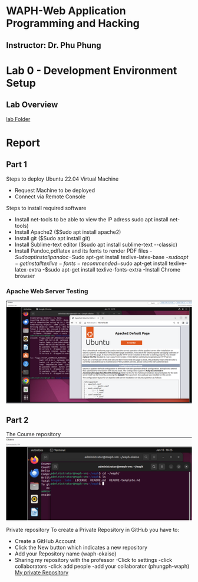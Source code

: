 # WAPH-Web Application Programming and Hacking

## Instructor: Dr. Phu Phung

# Lab 0 - Development Environment Setup

## Lab Overview
[lab Folder](https://github.com/Sethoka1/waph-okaiso/tree/9a482a0547bf8c856ce2cb9f2a4811e72159f0f5/labs/lab0)

# Report

## Part 1
Steps to deploy Ubuntu 22.04 Virtual Machine
 - Request Machine to be deployed 
 - Connect via Remote Console
   
Steps to install required software
 - Install net-tools to be able to view the IP adress sudo apt install net-tools)
 - Install Apache2 ($Sudo apt install apache2)
 - Install git ($Sudo apt install git)
 - Install Sublime-text editor ($sudo apt install sublime-text --classic)
 - Install Pandoc,pdflatex and its fonts to render PDF files
    -$Sudo apt install pandoc
    -$Sudo apt-get install texlive-latex-base
    -$sudo apt-get install texlive-fonts-recommended
    -$sudo apt-get install texlive-latex-extra
    -$sudo apt-get install texlive-fonts-extra
 -Install Chrome browser

### Apache Web Server Testing
![Apache image](Images/Apache.png)

## Part 2
The Course repository
![courserepo](Images/courserepo.png)

Private repository
To create a Private Repository in GitHub you have to:
 - Create a GitHub Account
 - Click the New button which indicates a new repository
 - Add your Repository name (waph-okaiso)
 - Sharing my repository with the professor
    -Click to settings
    -click collaborators
    -click add people
    -add your collaborator (phungph-waph)
   [My private Repository](https://github.com/Sethoka1/waph-okaiso.git)
   

  



 
